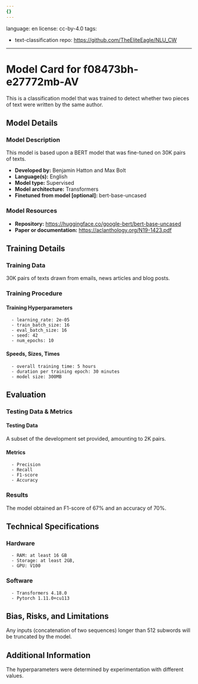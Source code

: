 ```yaml
---
{}
---
```

language: en
license: cc-by-4.0
tags:
- text-classification
repo: https://github.com/TheEliteEagle/NLU_CW

---

# Model Card for f08473bh-e27772mb-AV

<!-- Provide a quick summary of what the model is/does. -->

This is a classification model that was trained to
      detect whether two pieces of text were written by the same author.


## Model Details

### Model Description

<!-- Provide a longer summary of what this model is. -->

This model is based upon a BERT model that was fine-tuned
      on 30K pairs of texts.

- **Developed by:** Benjamin Hatton and Max Bolt
- **Language(s):** English
- **Model type:** Supervised
- **Model architecture:** Transformers
- **Finetuned from model [optional]:** bert-base-uncased

### Model Resources

<!-- Provide links where applicable. -->

- **Repository:** https://huggingface.co/google-bert/bert-base-uncased
- **Paper or documentation:** https://aclanthology.org/N19-1423.pdf

## Training Details

### Training Data

<!-- This is a short stub of information on the training data that was used, and documentation related to data pre-processing or additional filtering (if applicable). -->

30K pairs of texts drawn from emails, news articles and blog posts.

### Training Procedure

<!-- This relates heavily to the Technical Specifications. Content here should link to that section when it is relevant to the training procedure. -->

#### Training Hyperparameters

<!-- This is a summary of the values of hyperparameters used in training the model. -->


      - learning_rate: 2e-05
      - train_batch_size: 16
      - eval_batch_size: 16
      - seed: 42
      - num_epochs: 10

#### Speeds, Sizes, Times

<!-- This section provides information about how roughly how long it takes to train the model and the size of the resulting model. -->


      - overall training time: 5 hours
      - duration per training epoch: 30 minutes
      - model size: 300MB

## Evaluation

<!-- This section describes the evaluation protocols and provides the results. -->

### Testing Data & Metrics

#### Testing Data

<!-- This should describe any evaluation data used (e.g., the development/validation set provided). -->

A subset of the development set provided, amounting to 2K pairs.

#### Metrics

<!-- These are the evaluation metrics being used. -->


      - Precision
      - Recall
      - F1-score
      - Accuracy

### Results

The model obtained an F1-score of 67% and an accuracy of 70%.

## Technical Specifications

### Hardware


      - RAM: at least 16 GB
      - Storage: at least 2GB,
      - GPU: V100

### Software


      - Transformers 4.18.0
      - Pytorch 1.11.0+cu113

## Bias, Risks, and Limitations

<!-- This section is meant to convey both technical and sociotechnical limitations. -->

Any inputs (concatenation of two sequences) longer than
      512 subwords will be truncated by the model.

## Additional Information

<!-- Any other information that would be useful for other people to know. -->

The hyperparameters were determined by experimentation
      with different values.
